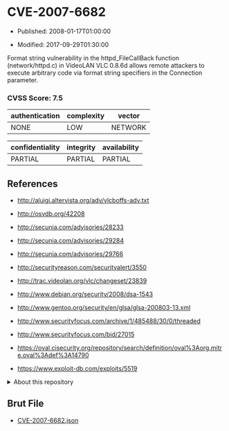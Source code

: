 # CVE-2007-6682

- Published: 2008-01-17T01:00:00

- Modified: 2017-09-29T01:30:00

Format string vulnerability in the httpd_FileCallBack function (network/httpd.c) in VideoLAN VLC 0.8.6d allows remote attackers to execute arbitrary code via format string specifiers in the Connection parameter.

### CVSS Score: **7.5**

| authentication | complexity | vector |
| --- | --- | --- |
| NONE | LOW | NETWORK |

| confidentiality | integrity | availability |
| --- | --- | --- |
| PARTIAL | PARTIAL | PARTIAL |

## References

* http://aluigi.altervista.org/adv/vlcboffs-adv.txt

* http://osvdb.org/42208

* http://secunia.com/advisories/28233

* http://secunia.com/advisories/29284

* http://secunia.com/advisories/29766

* http://securityreason.com/securityalert/3550

* http://trac.videolan.org/vlc/changeset/23839

* http://www.debian.org/security/2008/dsa-1543

* http://www.gentoo.org/security/en/glsa/glsa-200803-13.xml

* http://www.securityfocus.com/archive/1/485488/30/0/threaded

* http://www.securityfocus.com/bid/27015

* https://oval.cisecurity.org/repository/search/definition/oval%3Aorg.mitre.oval%3Adef%3A14790

* https://www.exploit-db.com/exploits/5519

<details>
<summary>About this repository</summary> 

  This repository is part of the project [Live Hack CVE](https://github.com/Live-Hack-CVE). Main website can be found [www.live-hack.org](https://www.live-hack.org) 
  
  Made by [Sn0wAlice](https://github.com/Sn0wAlice) for the people that care about security and need to have a feed of the latest CVEs. Hope you enjoy it, don't forget to star the repo and follow me on [Twitter](https://twitter.com/Sn0wAlice) and [Github](https://github.com/Sn0wAlice). And that is my [personnal website](https://www.alice-snow.me/)

  - [Home Page](https://github.com/Live-Hack-CVE)
  - [Framework](https://github.com/Live-Hack-CVE/cve-framework)
  - [CVE database](https://github.com/Live-Hack-CVE/full_database)
  - [Changelog](https://github.com/Live-Hack-CVE/Changelog)
</details>

## Brut File

* [CVE-2007-6682.json](https://raw.githubusercontent.com/Live-Hack-CVE/full_database/main/cves/2007/CVE-2007-6682.json)

